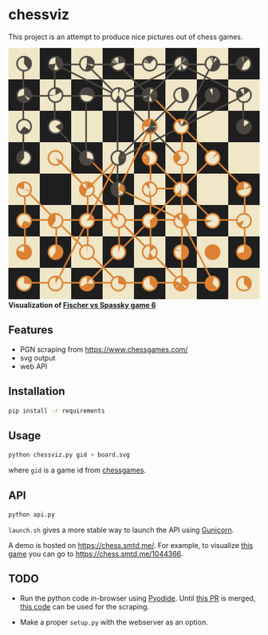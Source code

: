 # chessviz

This project is an attempt to produce nice pictures out of chess games.

![Fischer vs Spassky game 6](1044366.svg)
**Visualization of [Fischer vs Spassky game 6](https://www.chessgames.com/perl/chessgame?gid=1044366)**

## Features

- PGN scraping from https://www.chessgames.com/
- svg output
- web API


## Installation 

```sh
pip install -r requirements
```

## Usage

```sh
python chessviz.py gid > board.svg
```

where `gid` is a game id from [chessgames](https://www.chessgames.com/).

## API

```sh
python api.py
```

`launch.sh` gives a more stable way to launch the API using [Gunicorn](https://gunicorn.org/).

A demo is hosted on https://chess.smtd.me/. For example, to visualize [this game](https://www.chessgames.com/perl/chessgame?gid=1044366) you can go to https://chess.smtd.me/1044366.

## TODO

- Run the python code in-browser using [Pyodide](https://pyodide.org/en/stable/index.html). Until [this PR](https://github.com/pyodide/pyodide/pull/1956) is merged, [this code](https://github.com/pyodide/pyodide/pull/1956#issuecomment-1003649211) can be used for the scraping.

- Make a proper `setup.py` with the webserver as an option.